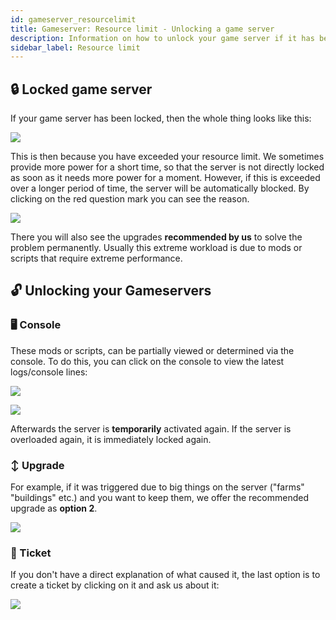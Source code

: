 ```yaml
---
id: gameserver_resourcelimit
title: Gameserver: Resource limit - Unlocking a game server
description: Information on how to unlock your game server if it has been locked due to exceeding the resource limit - ZAP-Hosting.com documentation
sidebar_label: Resource limit
---
```

## 🔒 Locked game server

If your game server has been locked, then the whole thing looks like this: 

![](https://screensaver01.zap-hosting.com/index.php/s/tnkfQxYoLed2jMb/preview)

This is then because you have exceeded your resource limit. We sometimes provide more power for a short time, so that the server is not directly locked as soon as it needs more power for a moment. However, if this is exceeded over a longer period of time, the server will be automatically blocked. By clicking on the red question mark you can see the reason.

![](https://screensaver01.zap-hosting.com/index.php/s/K642aCGsNbWkRQp/preview)

There you will also see the upgrades **recommended by us** to solve the problem permanently. Usually this extreme workload is due to mods or scripts that require extreme performance. 

## 🔓 Unlocking your Gameservers

### 🖥️ Console
These mods or scripts, can be partially viewed or determined via the console. To do this, you can click on the console to view the latest logs/console lines:

![](https://screensaver01.zap-hosting.com/index.php/s/XQ9mz9YfacWLCKX/preview)

![](https://screensaver01.zap-hosting.com/index.php/s/JNokmdXxjENc8Wg/preview)

Afterwards the server is **temporarily** activated again. If the server is overloaded again, it is immediately locked again.

### ↕️ Upgrade
For example, if it was triggered due to big things on the server ("farms" "buildings" etc.) and you want to keep them, we offer the recommended upgrade as **option 2**.

![](https://screensaver01.zap-hosting.com/index.php/s/bEz2atpCp4pdsP9/preview)

### 🎫 Ticket

If you don't have a direct explanation of what caused it, the last option is to create a ticket by clicking on it and ask us about it:


![](https://screensaver01.zap-hosting.com/index.php/s/dP47sYSeXN2crZ3/preview)





